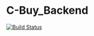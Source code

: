 # C-Buy_Backend
[![Build Status](https://app.travis-ci.com/akshay680/GithubApi567.svg?branch=main)](https://app.travis-ci.com/akshay680/GithubApi567)
